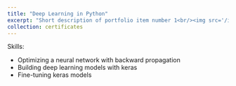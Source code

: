 ```yaml
---
title: "Deep Learning in Python"
excerpt: "Short description of portfolio item number 1<br/><img src='/images/7.png'>"
collection: certificates
---
```


Skills:
- Optimizing a neural network with backward propagation
- Building deep learning models with keras
- Fine-tuning keras models
